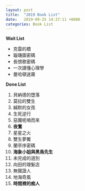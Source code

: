 ```yaml
---
layout: post
title:  "2019 Book List"
date:   2019-09-25 14:37:11 +0800
categories: Book List
---
```

__Wait List__

- 克雷的橋
- 璇璣圖密碼
- 長恨歌密碼
- 一次讀懂心理學
- 曼哈頓迷霧

__Done List__

1. 貝納德的墮落
2. 莫拉的雙生
3. 緘默的女孩
4. 生死逆行
5. 惡魔呢喃而來
6. **夜鶯**
7. 星星之火
8. 雙生夢魘
9. 蘭亭序密碼
10. **海象小姐與黑鳥先生**
11. 未完成的道別
12. 向田的理髮店
13. 無聲證人
14. 地海奇風
15. **時間裡的痴人**
